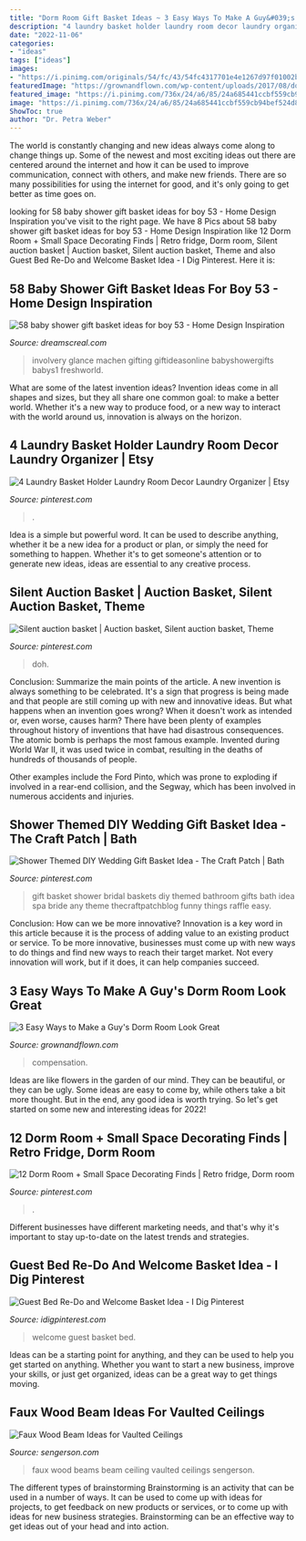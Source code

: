 ```yaml
---
title: "Dorm Room Gift Basket Ideas ~ 3 Easy Ways To Make A Guy&#039;s Dorm Room Look Great"
description: "4 laundry basket holder laundry room decor laundry organizer"
date: "2022-11-06"
categories:
- "ideas"
tags: ["ideas"]
images:
- "https://i.pinimg.com/originals/54/fc/43/54fc4317701e4e1267d97f01002bbab3.jpg"
featuredImage: "https://grownandflown.com/wp-content/uploads/2017/08/dorm-room-for-guys--594x450.jpg"
featured_image: "https://i.pinimg.com/736x/24/a6/85/24a685441ccbf559cb94bef524d88c0b--dorm-stuff-mini-bar.jpg"
image: "https://i.pinimg.com/736x/24/a6/85/24a685441ccbf559cb94bef524d88c0b--dorm-stuff-mini-bar.jpg"
ShowToc: true
author: "Dr. Petra Weber"
---
```



The world is constantly changing and new ideas always come along to change things up. Some of the newest and most exciting ideas out there are centered around the internet and how it can be used to improve communication, connect with others, and make new friends. There are so many possibilities for using the internet for good, and it's only going to get better as time goes on.

	

		
looking for 58 baby shower gift basket ideas for boy 53 - Home Design Inspiration you've visit to the right page. We have 8 Pics about 58 baby shower gift basket ideas for boy 53 - Home Design Inspiration like 12 Dorm Room + Small Space Decorating Finds | Retro fridge, Dorm room, Silent auction basket | Auction basket, Silent auction basket, Theme and also Guest Bed Re-Do and Welcome Basket Idea - I Dig Pinterest. Here it is:
		
    
## 58 Baby Shower Gift Basket Ideas For Boy 53 - Home Design Inspiration

<img loading=lazy src="https://i1.wp.com/dreamscreal.com/wp-content/uploads/2020/05/58-baby-shower-gift-basket-ideas-for-boy-53.jpg?fit=783%2C1243&amp;ssl=1" onerror="this.onerror=null;this.src='https://tse4.mm.bing.net/th?id=OIP.7B9Ll2ri14zzJ5Gkqs87QwHaLw&amp;pid=15.1';" alt="58 baby shower gift basket ideas for boy 53 - Home Design Inspiration">

_Source: dreamscreal.com_

>involvery glance machen gifting giftideasonline babyshowergifts babys1 freshworld. 

	

What are some of the latest invention ideas?
Invention ideas come in all shapes and sizes, but they all share one common goal: to make a better world. Whether it's a new way to produce food, or a new way to interact with the world around us, innovation is always on the horizon.

    
## 4 Laundry Basket Holder Laundry Room Decor Laundry Organizer | Etsy

<img loading=lazy src="https://i.pinimg.com/736x/af/2c/38/af2c387cfca2088b887bf214f8715e90.jpg" onerror="this.onerror=null;this.src='https://tse2.mm.bing.net/th?id=OIP.Hb_04vK8CyfHzDklCb__HwHaJ3&amp;pid=15.1';" alt="4 Laundry Basket Holder Laundry Room Decor Laundry Organizer | Etsy">

_Source: pinterest.com_

>. 

	

Idea is a simple but powerful word. It can be used to describe anything, whether it be a new idea for a product or plan, or simply the need for something to happen. Whether it's to get someone's attention or to generate new ideas, ideas are essential to any creative process.

    
## Silent Auction Basket | Auction Basket, Silent Auction Basket, Theme

<img loading=lazy src="https://i.pinimg.com/originals/54/fc/43/54fc4317701e4e1267d97f01002bbab3.jpg" onerror="this.onerror=null;this.src='https://tse4.mm.bing.net/th?id=OIP.MDJTPj5iRGhcp1QiMbhGswHaJ4&amp;pid=15.1';" alt="Silent auction basket | Auction basket, Silent auction basket, Theme">

_Source: pinterest.com_

>doh. 

	

Conclusion: Summarize the main points of the article.
A new invention is always something to be celebrated. It's a sign that progress is being made and that people are still coming up with new and innovative ideas. But what happens when an invention goes wrong? When it doesn't work as intended or, even worse, causes harm?
There have been plenty of examples throughout history of inventions that have had disastrous consequences. The atomic bomb is perhaps the most famous example. Invented during World War II, it was used twice in combat, resulting in the deaths of hundreds of thousands of people.

Other examples include the Ford Pinto, which was prone to exploding if involved in a rear-end collision, and the Segway, which has been involved in numerous accidents and injuries.

    
## Shower Themed DIY Wedding Gift Basket Idea - The Craft Patch | Bath

<img loading=lazy src="https://i.pinimg.com/736x/05/17/9b/05179be1e97f096a863ac285e7eb896b.jpg" onerror="this.onerror=null;this.src='https://tse4.mm.bing.net/th?id=OIP.p0M9iVezZZ2ws7kF6__FsAHaG_&amp;pid=15.1';" alt="Shower Themed DIY Wedding Gift Basket Idea - The Craft Patch | Bath">

_Source: pinterest.com_

>gift basket shower bridal baskets diy themed bathroom gifts bath idea spa bride any theme thecraftpatchblog funny things raffle easy. 

	

Conclusion: How can we be more innovative?
Innovation is a key word in this article because it is the process of adding value to an existing product or service. To be more innovative, businesses must come up with new ways to do things and find new ways to reach their target market. Not every innovation will work, but if it does, it can help companies succeed.

    
## 3 Easy Ways To Make A Guy&#039;s Dorm Room Look Great

<img loading=lazy src="https://grownandflown.com/wp-content/uploads/2017/08/dorm-room-for-guys--594x450.jpg" onerror="this.onerror=null;this.src='https://tse3.mm.bing.net/th?id=OIP.S9sN1AGoRDKDMk7qA78bmgHaFn&amp;pid=15.1';" alt="3 Easy Ways to Make a Guy&#039;s Dorm Room Look Great">

_Source: grownandflown.com_

>compensation. 

	

Ideas are like flowers in the garden of our mind. They can be beautiful, or they can be ugly. Some ideas are easy to come by, while others take a bit more thought. But in the end, any good idea is worth trying. So let's get started on some new and interesting ideas for 2022!

    
## 12 Dorm Room + Small Space Decorating Finds | Retro Fridge, Dorm Room

<img loading=lazy src="https://i.pinimg.com/736x/24/a6/85/24a685441ccbf559cb94bef524d88c0b--dorm-stuff-mini-bar.jpg" onerror="this.onerror=null;this.src='https://tse2.mm.bing.net/th?id=OIP.Rfn7M7BewkMmrRHfh9z7bgHaLH&amp;pid=15.1';" alt="12 Dorm Room + Small Space Decorating Finds | Retro fridge, Dorm room">

_Source: pinterest.com_

>. 

	

Different businesses have different marketing needs, and that's why it's important to stay up-to-date on the latest trends and strategies.

    
## Guest Bed Re-Do And Welcome Basket Idea - I Dig Pinterest

<img loading=lazy src="https://www.idigpinterest.com/wp-content/uploads/2016/10/hero-image1.jpg" onerror="this.onerror=null;this.src='https://tse3.mm.bing.net/th?id=OIP.57gbcODkyEs15iUXXzXG6wAAAA&amp;pid=15.1';" alt="Guest Bed Re-Do and Welcome Basket Idea - I Dig Pinterest">

_Source: idigpinterest.com_

>welcome guest basket bed. 

	

Ideas can be a starting point for anything, and they can be used to help you get started on anything. Whether you want to start a new business, improve your skills, or just get organized, ideas can be a great way to get things moving.

    
## Faux Wood Beam Ideas For Vaulted Ceilings

<img loading=lazy src="https://www.sengerson.com/our-home/wp-content/uploads/sites/3/2016/11/faux-wood-beam-inspiration1.jpg" onerror="this.onerror=null;this.src='https://tse1.mm.bing.net/th?id=OIP.auKtWO4zkOzN-Sw5i7YKyAHaE7&amp;pid=15.1';" alt="Faux Wood Beam Ideas for Vaulted Ceilings">

_Source: sengerson.com_

>faux wood beams beam ceiling vaulted ceilings sengerson. 

	

The different types of brainstorming
Brainstorming is an activity that can be used in a number of ways. It can be used to come up with ideas for projects, to get feedback on new products or services, or to come up with ideas for new business strategies. Brainstorming can be an effective way to get ideas out of your head and into action.

